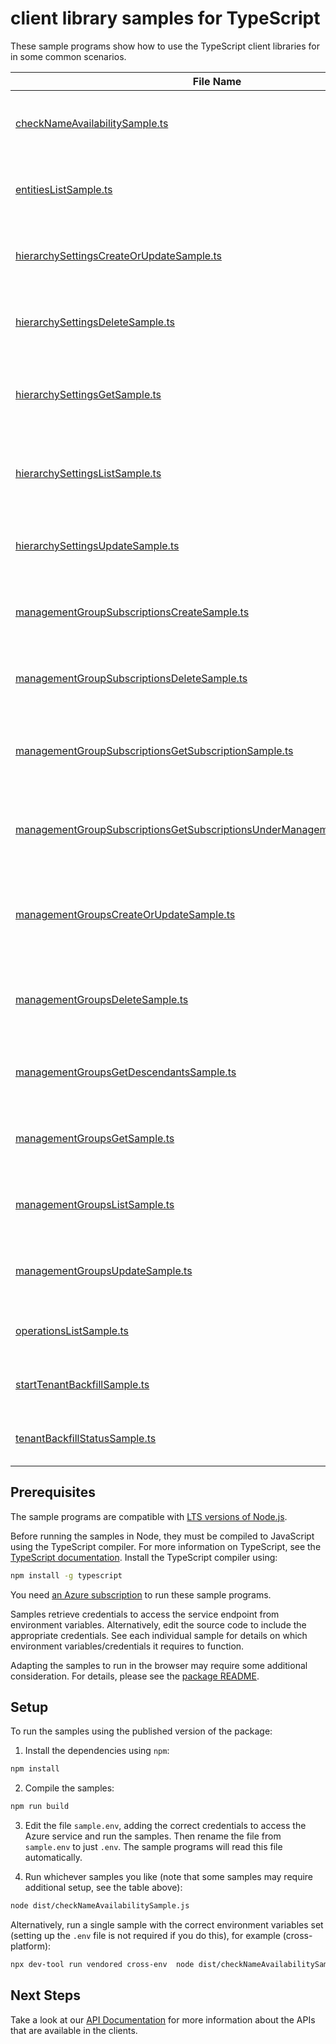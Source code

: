 # client library samples for TypeScript

These sample programs show how to use the TypeScript client libraries for in some common scenarios.

| **File Name**                                                                                                                                       | **Description**                                                                                                                                                                                                                                                                                                                                                        |
| --------------------------------------------------------------------------------------------------------------------------------------------------- | ---------------------------------------------------------------------------------------------------------------------------------------------------------------------------------------------------------------------------------------------------------------------------------------------------------------------------------------------------------------------- |
| [checkNameAvailabilitySample.ts][checknameavailabilitysample]                                                                                       | Checks if the specified management group name is valid and unique x-ms-original-file: specification/managementgroups/resource-manager/Microsoft.Management/stable/2021-04-01/examples/CheckManagementGroupNameAvailability.json                                                                                                                                        |
| [entitiesListSample.ts][entitieslistsample]                                                                                                         | List all entities (Management Groups, Subscriptions, etc.) for the authenticated user. //@@TS-MAGIC-NEWLINE@@ x-ms-original-file: specification/managementgroups/resource-manager/Microsoft.Management/stable/2021-04-01/examples/GetEntities.json                                                                                                                     |
| [hierarchySettingsCreateOrUpdateSample.ts][hierarchysettingscreateorupdatesample]                                                                   | Creates or updates the hierarchy settings defined at the Management Group level. //@@TS-MAGIC-NEWLINE@@ x-ms-original-file: specification/managementgroups/resource-manager/Microsoft.Management/stable/2021-04-01/examples/PutHierarchySettings.json                                                                                                                  |
| [hierarchySettingsDeleteSample.ts][hierarchysettingsdeletesample]                                                                                   | Deletes the hierarchy settings defined at the Management Group level. //@@TS-MAGIC-NEWLINE@@ x-ms-original-file: specification/managementgroups/resource-manager/Microsoft.Management/stable/2021-04-01/examples/DeleteHierarchySettings.json                                                                                                                          |
| [hierarchySettingsGetSample.ts][hierarchysettingsgetsample]                                                                                         | Gets the hierarchy settings defined at the Management Group level. Settings can only be set on the root Management Group of the hierarchy. //@@TS-MAGIC-NEWLINE@@ x-ms-original-file: specification/managementgroups/resource-manager/Microsoft.Management/stable/2021-04-01/examples/GetHierarchySettings.json                                                        |
| [hierarchySettingsListSample.ts][hierarchysettingslistsample]                                                                                       | Gets all the hierarchy settings defined at the Management Group level. Settings can only be set on the root Management Group of the hierarchy. //@@TS-MAGIC-NEWLINE@@ x-ms-original-file: specification/managementgroups/resource-manager/Microsoft.Management/stable/2021-04-01/examples/ListHierarchySettings.json                                                   |
| [hierarchySettingsUpdateSample.ts][hierarchysettingsupdatesample]                                                                                   | Updates the hierarchy settings defined at the Management Group level. //@@TS-MAGIC-NEWLINE@@ x-ms-original-file: specification/managementgroups/resource-manager/Microsoft.Management/stable/2021-04-01/examples/PatchHierarchySettings.json                                                                                                                           |
| [managementGroupSubscriptionsCreateSample.ts][managementgroupsubscriptionscreatesample]                                                             | Associates existing subscription with the management group. //@@TS-MAGIC-NEWLINE@@ x-ms-original-file: specification/managementgroups/resource-manager/Microsoft.Management/stable/2021-04-01/examples/AddManagementGroupSubscription.json                                                                                                                             |
| [managementGroupSubscriptionsDeleteSample.ts][managementgroupsubscriptionsdeletesample]                                                             | De-associates subscription from the management group. //@@TS-MAGIC-NEWLINE@@ x-ms-original-file: specification/managementgroups/resource-manager/Microsoft.Management/stable/2021-04-01/examples/RemoveManagementGroupSubscription.json                                                                                                                                |
| [managementGroupSubscriptionsGetSubscriptionSample.ts][managementgroupsubscriptionsgetsubscriptionsample]                                           | Retrieves details about given subscription which is associated with the management group. //@@TS-MAGIC-NEWLINE@@ x-ms-original-file: specification/managementgroups/resource-manager/Microsoft.Management/stable/2021-04-01/examples/GetSubscriptionFromManagementGroup.json                                                                                           |
| [managementGroupSubscriptionsGetSubscriptionsUnderManagementGroupSample.ts][managementgroupsubscriptionsgetsubscriptionsundermanagementgroupsample] | Retrieves details about all subscriptions which are associated with the management group. //@@TS-MAGIC-NEWLINE@@ x-ms-original-file: specification/managementgroups/resource-manager/Microsoft.Management/stable/2021-04-01/examples/GetAllSubscriptionsFromManagementGroup.json                                                                                       |
| [managementGroupsCreateOrUpdateSample.ts][managementgroupscreateorupdatesample]                                                                     | Create or update a management group. If a management group is already created and a subsequent create request is issued with different properties, the management group properties will be updated. //@@TS-MAGIC-NEWLINE@@ x-ms-original-file: specification/managementgroups/resource-manager/Microsoft.Management/stable/2021-04-01/examples/PutManagementGroup.json |
| [managementGroupsDeleteSample.ts][managementgroupsdeletesample]                                                                                     | Delete management group. If a management group contains child resources, the request will fail. //@@TS-MAGIC-NEWLINE@@ x-ms-original-file: specification/managementgroups/resource-manager/Microsoft.Management/stable/2021-04-01/examples/DeleteManagementGroup.json                                                                                                  |
| [managementGroupsGetDescendantsSample.ts][managementgroupsgetdescendantssample]                                                                     | List all entities that descend from a management group. //@@TS-MAGIC-NEWLINE@@ x-ms-original-file: specification/managementgroups/resource-manager/Microsoft.Management/stable/2021-04-01/examples/GetDescendants.json                                                                                                                                                 |
| [managementGroupsGetSample.ts][managementgroupsgetsample]                                                                                           | Get the details of the management group. //@@TS-MAGIC-NEWLINE@@ x-ms-original-file: specification/managementgroups/resource-manager/Microsoft.Management/stable/2021-04-01/examples/GetManagementGroup.json                                                                                                                                                            |
| [managementGroupsListSample.ts][managementgroupslistsample]                                                                                         | List management groups for the authenticated user. //@@TS-MAGIC-NEWLINE@@ x-ms-original-file: specification/managementgroups/resource-manager/Microsoft.Management/stable/2021-04-01/examples/ListManagementGroups.json                                                                                                                                                |
| [managementGroupsUpdateSample.ts][managementgroupsupdatesample]                                                                                     | Update a management group. //@@TS-MAGIC-NEWLINE@@ x-ms-original-file: specification/managementgroups/resource-manager/Microsoft.Management/stable/2021-04-01/examples/PatchManagementGroup.json                                                                                                                                                                        |
| [operationsListSample.ts][operationslistsample]                                                                                                     | Lists all of the available Management REST API operations. x-ms-original-file: specification/managementgroups/resource-manager/Microsoft.Management/stable/2021-04-01/examples/ListOperations.json                                                                                                                                                                     |
| [startTenantBackfillSample.ts][starttenantbackfillsample]                                                                                           | Starts backfilling subscriptions for the Tenant. x-ms-original-file: specification/managementgroups/resource-manager/Microsoft.Management/stable/2021-04-01/examples/StartTenantBackfillRequest.json                                                                                                                                                                   |
| [tenantBackfillStatusSample.ts][tenantbackfillstatussample]                                                                                         | Gets tenant backfill status x-ms-original-file: specification/managementgroups/resource-manager/Microsoft.Management/stable/2021-04-01/examples/TenantBackfillStatusRequest.json                                                                                                                                                                                       |

## Prerequisites

The sample programs are compatible with [LTS versions of Node.js](https://github.com/nodejs/release#release-schedule).

Before running the samples in Node, they must be compiled to JavaScript using the TypeScript compiler. For more information on TypeScript, see the [TypeScript documentation][typescript]. Install the TypeScript compiler using:

```bash
npm install -g typescript
```

You need [an Azure subscription][freesub] to run these sample programs.

Samples retrieve credentials to access the service endpoint from environment variables. Alternatively, edit the source code to include the appropriate credentials. See each individual sample for details on which environment variables/credentials it requires to function.

Adapting the samples to run in the browser may require some additional consideration. For details, please see the [package README][package].

## Setup

To run the samples using the published version of the package:

1. Install the dependencies using `npm`:

```bash
npm install
```

2. Compile the samples:

```bash
npm run build
```

3. Edit the file `sample.env`, adding the correct credentials to access the Azure service and run the samples. Then rename the file from `sample.env` to just `.env`. The sample programs will read this file automatically.

4. Run whichever samples you like (note that some samples may require additional setup, see the table above):

```bash
node dist/checkNameAvailabilitySample.js
```

Alternatively, run a single sample with the correct environment variables set (setting up the `.env` file is not required if you do this), for example (cross-platform):

```bash
npx dev-tool run vendored cross-env  node dist/checkNameAvailabilitySample.js
```

## Next Steps

Take a look at our [API Documentation][apiref] for more information about the APIs that are available in the clients.

[checknameavailabilitysample]: https://github.com/Azure/azure-sdk-for-js/blob/main/sdk/managementgroups/arm-managementgroups/samples/v2/typescript/src/checkNameAvailabilitySample.ts
[entitieslistsample]: https://github.com/Azure/azure-sdk-for-js/blob/main/sdk/managementgroups/arm-managementgroups/samples/v2/typescript/src/entitiesListSample.ts
[hierarchysettingscreateorupdatesample]: https://github.com/Azure/azure-sdk-for-js/blob/main/sdk/managementgroups/arm-managementgroups/samples/v2/typescript/src/hierarchySettingsCreateOrUpdateSample.ts
[hierarchysettingsdeletesample]: https://github.com/Azure/azure-sdk-for-js/blob/main/sdk/managementgroups/arm-managementgroups/samples/v2/typescript/src/hierarchySettingsDeleteSample.ts
[hierarchysettingsgetsample]: https://github.com/Azure/azure-sdk-for-js/blob/main/sdk/managementgroups/arm-managementgroups/samples/v2/typescript/src/hierarchySettingsGetSample.ts
[hierarchysettingslistsample]: https://github.com/Azure/azure-sdk-for-js/blob/main/sdk/managementgroups/arm-managementgroups/samples/v2/typescript/src/hierarchySettingsListSample.ts
[hierarchysettingsupdatesample]: https://github.com/Azure/azure-sdk-for-js/blob/main/sdk/managementgroups/arm-managementgroups/samples/v2/typescript/src/hierarchySettingsUpdateSample.ts
[managementgroupsubscriptionscreatesample]: https://github.com/Azure/azure-sdk-for-js/blob/main/sdk/managementgroups/arm-managementgroups/samples/v2/typescript/src/managementGroupSubscriptionsCreateSample.ts
[managementgroupsubscriptionsdeletesample]: https://github.com/Azure/azure-sdk-for-js/blob/main/sdk/managementgroups/arm-managementgroups/samples/v2/typescript/src/managementGroupSubscriptionsDeleteSample.ts
[managementgroupsubscriptionsgetsubscriptionsample]: https://github.com/Azure/azure-sdk-for-js/blob/main/sdk/managementgroups/arm-managementgroups/samples/v2/typescript/src/managementGroupSubscriptionsGetSubscriptionSample.ts
[managementgroupsubscriptionsgetsubscriptionsundermanagementgroupsample]: https://github.com/Azure/azure-sdk-for-js/blob/main/sdk/managementgroups/arm-managementgroups/samples/v2/typescript/src/managementGroupSubscriptionsGetSubscriptionsUnderManagementGroupSample.ts
[managementgroupscreateorupdatesample]: https://github.com/Azure/azure-sdk-for-js/blob/main/sdk/managementgroups/arm-managementgroups/samples/v2/typescript/src/managementGroupsCreateOrUpdateSample.ts
[managementgroupsdeletesample]: https://github.com/Azure/azure-sdk-for-js/blob/main/sdk/managementgroups/arm-managementgroups/samples/v2/typescript/src/managementGroupsDeleteSample.ts
[managementgroupsgetdescendantssample]: https://github.com/Azure/azure-sdk-for-js/blob/main/sdk/managementgroups/arm-managementgroups/samples/v2/typescript/src/managementGroupsGetDescendantsSample.ts
[managementgroupsgetsample]: https://github.com/Azure/azure-sdk-for-js/blob/main/sdk/managementgroups/arm-managementgroups/samples/v2/typescript/src/managementGroupsGetSample.ts
[managementgroupslistsample]: https://github.com/Azure/azure-sdk-for-js/blob/main/sdk/managementgroups/arm-managementgroups/samples/v2/typescript/src/managementGroupsListSample.ts
[managementgroupsupdatesample]: https://github.com/Azure/azure-sdk-for-js/blob/main/sdk/managementgroups/arm-managementgroups/samples/v2/typescript/src/managementGroupsUpdateSample.ts
[operationslistsample]: https://github.com/Azure/azure-sdk-for-js/blob/main/sdk/managementgroups/arm-managementgroups/samples/v2/typescript/src/operationsListSample.ts
[starttenantbackfillsample]: https://github.com/Azure/azure-sdk-for-js/blob/main/sdk/managementgroups/arm-managementgroups/samples/v2/typescript/src/startTenantBackfillSample.ts
[tenantbackfillstatussample]: https://github.com/Azure/azure-sdk-for-js/blob/main/sdk/managementgroups/arm-managementgroups/samples/v2/typescript/src/tenantBackfillStatusSample.ts
[apiref]: https://learn.microsoft.com/javascript/api/@azure/arm-managementgroups?view=azure-node-preview
[freesub]: https://azure.microsoft.com/free/
[package]: https://github.com/Azure/azure-sdk-for-js/tree/main/sdk/managementgroups/arm-managementgroups/README.md
[typescript]: https://www.typescriptlang.org/docs/home.html
